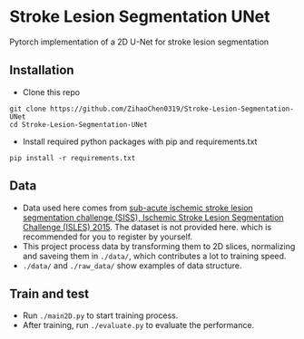 # Stroke Lesion Segmentation UNet
Pytorch implementation of a 2D U-Net for stroke lesion segmentation

## Installation
* Clone this repo
```
git clone https://github.com/ZihaoChen0319/Stroke-Lesion-Segmentation-UNet
cd Stroke-Lesion-Segmentation-UNet
```
* Install required python packages with pip and requirements.txt
```
pip install -r requirements.txt
```

## Data
* Data used here comes from [sub-acute ischemic stroke lesion segmentation challenge (SISS), Ischemic Stroke Lesion Segmentation Challenge (ISLES) 2015](http://www.isles-challenge.org/ISLES2015/). The dataset is not provided here. which is recommended for you to register by yourself.
* This project process data by transforming them to 2D slices, normalizing and saveing them in `./data/`, which contributes a lot to training speed.
* `./data/` and `./raw_data/` show examples of data structure.

## Train and test
* Run `./main2D.py` to start training process.
* After training, run `./evaluate.py` to evaluate the performance.
